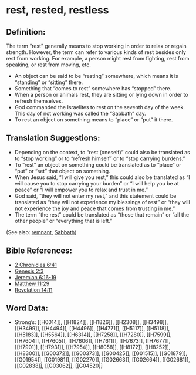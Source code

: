 # rest, rested, restless

## Definition:

The term “rest” generally means to stop working in order to relax or regain strength. However, the term can refer to various kinds of rest besides only rest from working. For example, a person might rest from fighting, rest from speaking, or rest from moving, etc.

* An object can be said to be “resting” somewhere, which means it is “standing” or “sitting” there.
* Something that “comes to rest” somewhere has “stopped” there.
* When a person or animals rest, they are sitting or lying down in order to refresh themselves.
* God commanded the Israelites to rest on the seventh day of the week. This day of not working was called the “Sabbath” day.
* To rest an object on something means to “place” or “put” it there.

## Translation Suggestions:

* Depending on the context, to “rest (oneself)” could also be translated as to “stop working” or to “refresh himself” or to “stop carrying burdens.”
* To “rest” an object on something could be translated as to “place” or “put” or “set” that object on something.
* When Jesus said, “I will give you rest,” this could also be translated as “I will cause you to stop carrying your burden” or “I will help you be at peace” or “I will empower you to relax and trust in me.”
* God said, “they will not enter my rest,” and this statement could be translated as “they will not experience my blessings of rest” or “they will not experience the joy and peace that comes from trusting in me.”
* The term “the rest” could be translated as “those that remain” or “all the other people” or “everything that is left.”

(See also: [remnant](../kt/remnant.md), [Sabbath](../kt/sabbath.md))

## Bible References:

* [2 Chronicles 6:41](rc://en/tn/help/2ch/06/41)
* [Genesis 2:3](rc://en/tn/help/gen/02/03)
* [Jeremiah 6:16-19](rc://en/tn/help/jer/06/16)
* [Matthew 11:29](rc://en/tn/help/mat/11/29)
* [Revelation 14:11](rc://en/tn/help/rev/14/11)

## Word Data:

* Strong’s: [[H0014]], [[H1824]], [[H1826]], [[H2308]], [[H3498]], [[H3499]], [[H4494]], [[H4496]], [[H4771]], [[H5117]], [[H5118]], [[H5183]], [[H5564]], [[H6314]], [[H7258]], [[H7280]], [[H7599]], [[H7604]], [[H7605]], [[H7606]], [[H7611]], [[H7673]], [[H7677]], [[H7901]], [[H7931]], [[H7954]], [[H8058]], [[H8172]], [[H8252]], [[H8300]], [[G00372]], [[G00373]], [[G00425]], [[G01515]], [[G01879]], [[G01954]], [[G01981]], [[G02270]], [[G02663]], [[G02664]], [[G02681]], [[G02838]], [[G03062]], [[G04520]]
